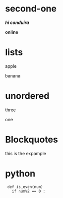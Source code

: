 # second-one                                                                                               
___hi conduira___

**online**

# lists

  apple
  
  
  banana
  
 # unordered
  
  three
  
  one
  
  # Blockquotes
  
  this is the expample
  
  # python
  
     def is_even(num)
       if num%2 == 0 :
